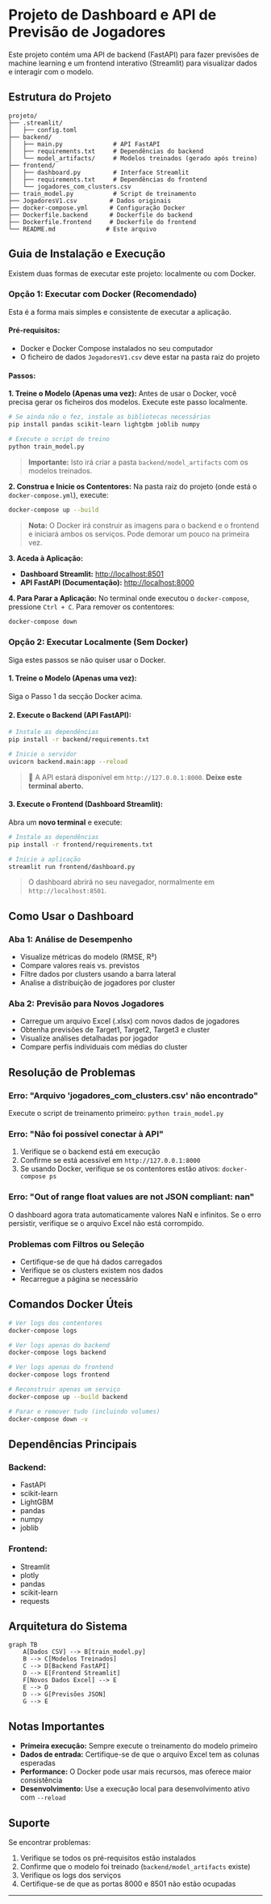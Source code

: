 # Projeto de Dashboard e API de Previsão de Jogadores

Este projeto contém uma API de backend (FastAPI) para fazer previsões de machine learning e um frontend interativo (Streamlit) para visualizar dados e interagir com o modelo.

## Estrutura do Projeto

```
projeto/
├── .streamlit/
│   ├── config.toml
├── backend/
│   ├── main.py              # API FastAPI
│   ├── requirements.txt     # Dependências do backend
│   └── model_artifacts/     # Modelos treinados (gerado após treino)
├── frontend/
│   ├── dashboard.py         # Interface Streamlit
│   ├── requirements.txt     # Dependências do frontend
│   └── jogadores_com_clusters.csv
├── train_model.py           # Script de treinamento
├── JogadoresV1.csv         # Dados originais
├── docker-compose.yml      # Configuração Docker
├── Dockerfile.backend      # Dockerfile do backend
├── Dockerfile.frontend     # Dockerfile do frontend
└── README.md              # Este arquivo
```

## Guia de Instalação e Execução

Existem duas formas de executar este projeto: localmente ou com Docker.

### Opção 1: Executar com Docker (Recomendado)

Esta é a forma mais simples e consistente de executar a aplicação.

#### **Pré-requisitos:**
- Docker e Docker Compose instalados no seu computador
- O ficheiro de dados `JogadoresV1.csv` deve estar na pasta raiz do projeto

#### **Passos:**

**1. Treine o Modelo (Apenas uma vez):**
Antes de usar o Docker, você precisa gerar os ficheiros dos modelos. Execute este passo localmente.

```bash
# Se ainda não o fez, instale as bibliotecas necessárias
pip install pandas scikit-learn lightgbm joblib numpy

# Execute o script de treino
python train_model.py
```

> **Importante:** Isto irá criar a pasta `backend/model_artifacts` com os modelos treinados.

**2. Construa e Inicie os Contentores:**
Na pasta raiz do projeto (onde está o `docker-compose.yml`), execute:

```bash
docker-compose up --build
```

> **Nota:** O Docker irá construir as imagens para o backend e o frontend e iniciará ambos os serviços. Pode demorar um pouco na primeira vez.

**3. Aceda à Aplicação:**
- **Dashboard Streamlit:** [http://localhost:8501](http://localhost:8501)
- **API FastAPI (Documentação):** [http://localhost:8000](http://localhost:8000)

**4. Para Parar a Aplicação:**
No terminal onde executou o `docker-compose`, pressione `Ctrl + C`. Para remover os contentores:

```bash
docker-compose down
```

### Opção 2: Executar Localmente (Sem Docker)

Siga estes passos se não quiser usar o Docker.

#### **1. Treine o Modelo (Apenas uma vez):**
Siga o Passo 1 da secção Docker acima.

#### **2. Execute o Backend (API FastAPI):**

```bash
# Instale as dependências
pip install -r backend/requirements.txt

# Inicie o servidor
uvicorn backend.main:app --reload
```

> 🔗 A API estará disponível em `http://127.0.0.1:8000`. **Deixe este terminal aberto.**

#### **3. Execute o Frontend (Dashboard Streamlit):**

Abra um **novo terminal** e execute:

```bash
# Instale as dependências
pip install -r frontend/requirements.txt

# Inicie a aplicação
streamlit run frontend/dashboard.py
```

> O dashboard abrirá no seu navegador, normalmente em `http://localhost:8501`.

## Como Usar o Dashboard

### **Aba 1: Análise de Desempenho**
- Visualize métricas do modelo (RMSE, R²)
- Compare valores reais vs. previstos
- Filtre dados por clusters usando a barra lateral
- Analise a distribuição de jogadores por cluster

### **Aba 2: Previsão para Novos Jogadores**
- Carregue um arquivo Excel (.xlsx) com novos dados de jogadores
- Obtenha previsões de Target1, Target2, Target3 e cluster
- Visualize análises detalhadas por jogador
- Compare perfis individuais com médias do cluster

## Resolução de Problemas

### **Erro: "Arquivo 'jogadores_com_clusters.csv' não encontrado"**
Execute o script de treinamento primeiro: `python train_model.py`

### **Erro: "Não foi possível conectar à API"**
1. Verifique se o backend está em execução
2. Confirme se está acessível em `http://127.0.0.1:8000`
3. Se usando Docker, verifique se os contentores estão ativos: `docker-compose ps`

### **Erro: "Out of range float values are not JSON compliant: nan"**
O dashboard agora trata automaticamente valores NaN e infinitos. Se o erro persistir, verifique se o arquivo Excel não está corrompido.

### **Problemas com Filtros ou Seleção**
- Certifique-se de que há dados carregados
- Verifique se os clusters existem nos dados
- Recarregue a página se necessário

## Comandos Docker Úteis

```bash
# Ver logs dos contentores
docker-compose logs

# Ver logs apenas do backend
docker-compose logs backend

# Ver logs apenas do frontend
docker-compose logs frontend

# Reconstruir apenas um serviço
docker-compose up --build backend

# Parar e remover tudo (incluindo volumes)
docker-compose down -v
```

## Dependências Principais

### **Backend:**
- FastAPI
- scikit-learn
- LightGBM
- pandas
- numpy
- joblib

### **Frontend:**
- Streamlit
- plotly
- pandas
- scikit-learn
- requests

## Arquitetura do Sistema

```mermaid
graph TB
    A[Dados CSV] --> B[train_model.py]
    B --> C[Modelos Treinados]
    C --> D[Backend FastAPI]
    D --> E[Frontend Streamlit]
    F[Novos Dados Excel] --> E
    E --> D
    D --> G[Previsões JSON]
    G --> E
```

## Notas Importantes

- **Primeira execução:** Sempre execute o treinamento do modelo primeiro
- **Dados de entrada:** Certifique-se de que o arquivo Excel tem as colunas esperadas
- **Performance:** O Docker pode usar mais recursos, mas oferece maior consistência
- **Desenvolvimento:** Use a execução local para desenvolvimento ativo com `--reload`

## Suporte

Se encontrar problemas:

1. Verifique se todos os pré-requisitos estão instalados
2. Confirme que o modelo foi treinado (`backend/model_artifacts` existe)
3. Verifique os logs dos serviços
4. Certifique-se de que as portas 8000 e 8501 não estão ocupadas

---
